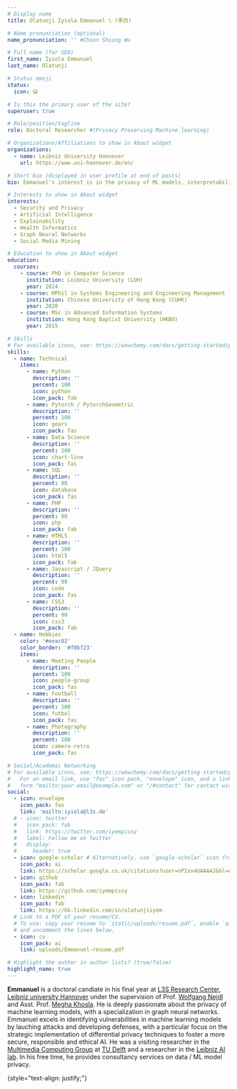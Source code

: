 ```yaml
---
# Display name
title: Olatunji Iyiola Emmanuel \ (李白)

# Name pronunciation (optional)
name_pronunciation: '' #Chien Shiung Wu

# Full name (for SEO)
first_name: Iyiola Emmanuel
last_name: Olatunji

# Status emoji
status:
  icon: 😃

# Is this the primary user of the site?
superuser: true

# Role/position/tagline
role: Doctoral Researcher #(Privacy Preserving Machine learning)

# Organizations/Affiliations to show in About widget
organizations:
  - name: Leibniz University Hannover
    url: https://www.uni-hannover.de/en/

# Short bio (displayed in user profile at end of posts)
bio: Emmanuel's interest is in the privacy of ML models, interpretability and fairness

# Interests to show in About widget
interests:
  - Security and Privacy
  - Artificial Intelligence
  - Explainability
  - Health Informatics
  - Graph Neural Networks
  - Social Media Mining

# Education to show in About widget
education:
  courses:
    - course: PhD in Computer Science
      institution: Leibniz University (LUH)
      year: 2024
    - course: MPhil in Systems Engineering and Engineering Management
      institution: Chinese University of Hong Kong (CUHK)
      year: 2020
    - course: MSc in Advanced Information Systems
      institution: Hong Kong Baptist University (HKBU)
      year: 2015

# Skills
# For available icons, see: https://wowchemy.com/docs/getting-started/page-builder/#icons
skills:
  - name: Technical
    items:
      - name: Python
        description: ''
        percent: 100
        icon: python
        icon_pack: fab
      - name: Pytorch / PytorchGeometric
        description: ''
        percent: 100
        icon: gears
        icon_pack: fas
      - name: Data Science
        description: ''
        percent: 100
        icon: chart-line
        icon_pack: fas
      - name: SQL
        description: ''
        percent: 90
        icon: database
        icon_pack: fas
      - name: PHP
        description: ''
        percent: 90
        icon: php
        icon_pack: fab
      - name: HTML5
        description: ''
        percent: 100
        icon: html5
        icon_pack: fab
      - name: Javascript / JQuery
        description: ''
        percent: 90
        icon: code
        icon_pack: fas
      - name: CSS3
        description: ''
        percent: 90
        icon: css3
        icon_pack: fab
  - name: Hobbies
    color: '#eeac02'
    color_border: '#f0bf23'
    items:
      - name: Meeting People
        description: ''
        percent: 100
        icon: people-group
        icon_pack: fas
      - name: Football
        description: ''
        percent: 100
        icon: futbol
        icon_pack: fas
      - name: Photography
        description: ''
        percent: 100
        icon: camera-retro
        icon_pack: fas

# Social/Academic Networking
# For available icons, see: https://wowchemy.com/docs/getting-started/page-builder/#icons
#   For an email link, use "fas" icon pack, "envelope" icon, and a link in the
#   form "mailto:your-email@example.com" or "/#contact" for contact widget.
social:
  - icon: envelope
    icon_pack: fas
    link: 'mailto:iyiola@l3s.de'
  # - icon: twitter
  #   icon_pack: fab
  #   link: https://twitter.com/iyempissy
  #   label: Follow me on Twitter
  #   display:
  #     header: true
  - icon: google-scholar # Alternatively, use `google-scholar` icon from `ai` icon pack
    icon_pack: ai
    link: https://scholar.google.co.uk/citations?user=nPIxx4UAAAAJ&hl=en
  - icon: github
    icon_pack: fab
    link: https://github.com/iyempissy
  - icon: linkedin
    icon_pack: fab
    link: https://hk.linkedin.com/in/olatunjiiyem
  # Link to a PDF of your resume/CV.
  # To use: copy your resume to `static/uploads/resume.pdf`, enable `ai` icons in `params.yaml`,
  # and uncomment the lines below.
  - icon: cv
    icon_pack: ai
    link: uploads/Emmanuel-resume.pdf

# Highlight the author in author lists? (true/false)
highlight_name: true
---
```


**Emmanuel** is a doctoral candiate in his final year at [L3S Research Center](https://www.l3s.de/), [Leibniz university Hannover](https://www.uni-hannover.de/en/) under the supervision of Prof. [Wolfgang Nejdl](https://www.kbs.uni-hannover.de/~nejdl/) and Asst. Prof. [Megha Khosla](https://khosla.github.io/). He is deeply passionate about the privacy of machine learning models, with a specialization in graph neural networks. Emmanuel excels in identifying vulnerabilities in machine learning models by lauching attacks and developing defenses, with a particular focus on the strategic implementation of differential privacy techniques to foster a more secure, responsible and ethical AI. He was a visiting researcher in the [Multimedia Computing Group](https://www.tudelft.nl/en/ewi/over-de-faculteit/afdelingen/intelligent-systems/multimedia-computing) at [TU Delft](https://www.tudelft.nl/en/) and a researcher in the [Leibniz AI lab](https://leibniz-ai-lab.de/). In his free time, he provides consultancy services on data / ML model privacy.
<!-- His research focuses on safeguarding user privacy while harnessing the potential of machine learning algorithms.  -->
{style="text-align: justify;"}
